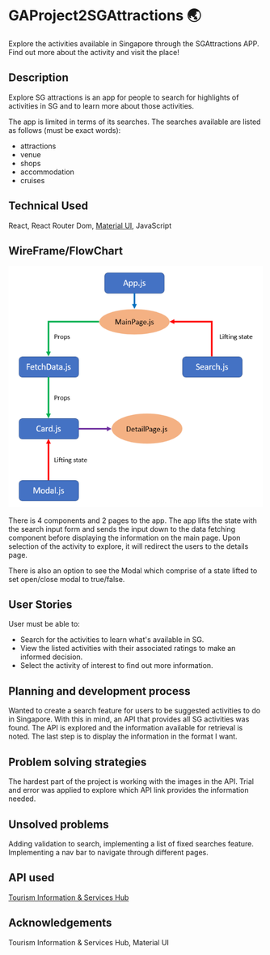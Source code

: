 # GAProject2SGAttractions :earth_asia:

Explore the activities available in Singapore through the SGAttractions APP. Find out more about the activity and visit the place!

## Description

Explore SG attractions is an app for people to search for highlights of activities in SG and to learn more about those activities.

The app is limited in terms of its searches. The searches available are listed as follows (must be exact words):

- attractions
- venue
- shops
- accommodation
- cruises

## Technical Used

React, React Router Dom, [Material UI](https://mui.com/), JavaScript

## WireFrame/FlowChart

![Project2Flow](./Project2Chart.png)

There is 4 components and 2 pages to the app. The app lifts the state with the search input form and sends the input down to the data fetching component before displaying the information on the main page. Upon selection of the activity to explore, it will redirect the users to the details page.

There is also an option to see the Modal which comprise of a state lifted to set open/close modal to true/false.

## User Stories

User must be able to:

- Search for the activities to learn what's available in SG.
- View the listed activities with their associated ratings to make an informed decision.
- Select the activity of interest to find out more information.

## Planning and development process

Wanted to create a search feature for users to be suggested activities to do in Singapore. With this in mind, an API that provides all SG activities was found. The API is explored and the information available for retrieval is noted. The last step is to display the information in the format I want.

## Problem solving strategies

The hardest part of the project is working with the images in the API. Trial and error was applied to explore which API link provides the information needed.

## Unsolved problems

Adding validation to search, implementing a list of fixed searches feature. Implementing a nav bar to navigate through different pages.

## API used

[Tourism Information & Services Hub](https://tih-dev.stb.gov.sg/content-api/apis)

## Acknowledgements

Tourism Information & Services Hub, Material UI
